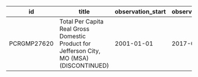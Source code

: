 | id          | title                                                                                    | observation_start   | observation_end   |
|-------------|------------------------------------------------------------------------------------------|---------------------|-------------------|
| PCRGMP27620 | Total Per Capita Real Gross Domestic Product for Jefferson City, MO (MSA) (DISCONTINUED) | 2001-01-01          | 2017-01-01        |